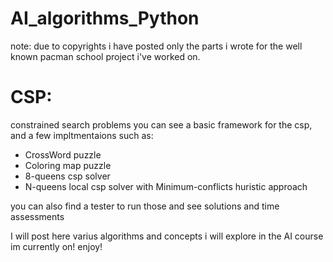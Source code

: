 # AI_algorithms_Python

note:
due to copyrights i have posted only the parts i wrote for the well known pacman school project i've worked on.

# CSP:
constrained search problems
you can see a basic framework for the csp,
and a few impltmentaions such as:
- CrossWord puzzle
- Coloring map puzzle
- 8-queens csp solver
- N-queens local csp solver with Minimum-conflicts huristic approach

you can also find a tester to run those and see solutions and time assessments

I will post here varius algorithms and concepts i will explore in the AI course im currently on!
enjoy!
